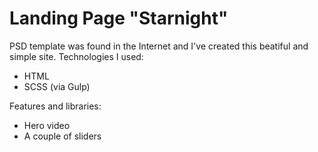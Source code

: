 # Landing Page "Starnight"

PSD template was found in the Internet and I've created this beatiful and simple site.
Technologies I used:
 - HTML
 - SCSS (via Gulp)

Features and libraries:
 - Hero video
 - A couple of sliders
